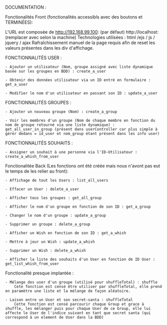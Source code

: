 DOCUMENTATION : 


Fonctionalités Front (fonctionalités accessibls avec des boutons et TERMINÉES): 

L'URL est composée de http://192.168.99.100: (par défaut)
                      http://localhost:      (remplacer avec selon la machine)
Technologies utilisées : html /ejs / js / jquery / ajax
Rafraîchissement manuel de la page requis afin de reset les valeurs présentes dans les div d'affichage.


FONCTIONNALITÉS USER :

    - Ajouter un utilisateur (Nom, groupe assigné avec liste dynamique basée sur les groupes en BDD) : create_a_user

    - Obtenir des données utilisateur via un ID entré en formulaire : get_a_user

    - Modifier le nom d'un utilisateur en passant son ID : update_a_user


FONCTIONNALITÉS GROUPES : 

    - Ajouter un nouveau groupe (Nom) : create_a_group

    - Voir les membres d'un groupe (Nom de chaque membre en fonction du nom de groupe retourné via une liste dynamique) : get_all_user_in_group (présent dans userController car plus simple à gérer dedans = id_user et nom_group étant présent dans les info user)


FONCTIONNALITÉS SOUHAITS :

    - Assigner un souhait à une personne via l'ID-Utilisateur : create_a_whish_from_user




Fonctionalitée Back (Les fonctions ont été créée mais nous n'avont pas eut le temps de les relier au front):

    - Affichage de tout les Users :	list_all_users

    - Effacer un User : delete_a_user

    - Afficher tous les groupes : get_all_group

    - Afficher le nom d'un groupe en fonction de son ID : get_a_group

    - Changer le nom d'un groupe : update_a_group

    - Supprimer un groupe : delete_a_group

    - Afficher un Wish en fonction de son ID : get_a_whish

    - Mettre à jour un Wish : update_a_whish

    - Supprimer un Wish : delete_a_whish

    - Afficher la liste des souhaits d'un User en fonction de ID User : get_list_whish_from_user



Fonctionalité presque implantée : 

    - Mélange des user d'un groupe (utilisé pour shuffleTotal) : shuffle
        Cete fonction est censé être utiliser par shuffleTotal, elle prend en paramètre une liste et la mélange de façon aléatoire.

    - Laison entre un User et son secret-santa : shuffleTotal
        Cette fonction est censé parcourir chaque Group et grace à shuffle, les mélanger puis pour chaque User de ce Group, elle lui affecte le User de l'indice suivant en tant que secret santa (qui correspond à un element de User dans la BDD)